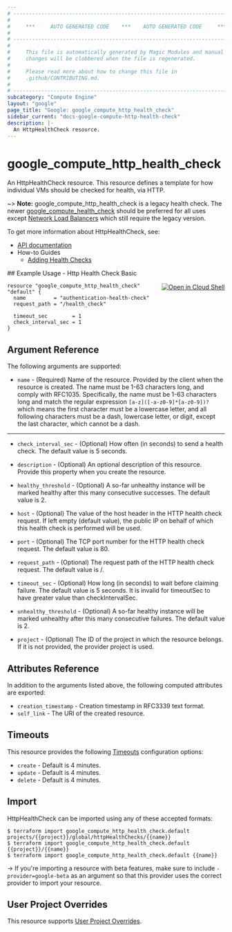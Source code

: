 ```yaml
---
# ----------------------------------------------------------------------------
#
#     ***     AUTO GENERATED CODE    ***    AUTO GENERATED CODE     ***
#
# ----------------------------------------------------------------------------
#
#     This file is automatically generated by Magic Modules and manual
#     changes will be clobbered when the file is regenerated.
#
#     Please read more about how to change this file in
#     .github/CONTRIBUTING.md.
#
# ----------------------------------------------------------------------------
subcategory: "Compute Engine"
layout: "google"
page_title: "Google: google_compute_http_health_check"
sidebar_current: "docs-google-compute-http-health-check"
description: |-
  An HttpHealthCheck resource.
---
```


# google\_compute\_http\_health\_check

An HttpHealthCheck resource. This resource defines a template for how
individual VMs should be checked for health, via HTTP.


~> **Note:** google_compute_http_health_check is a legacy health check.
The newer [google_compute_health_check](/docs/providers/google/r/compute_health_check.html)
should be preferred for all uses except
[Network Load Balancers](https://cloud.google.com/compute/docs/load-balancing/network/)
which still require the legacy version.


To get more information about HttpHealthCheck, see:

* [API documentation](https://cloud.google.com/compute/docs/reference/v1/httpHealthChecks)
* How-to Guides
    * [Adding Health Checks](https://cloud.google.com/compute/docs/load-balancing/health-checks#legacy_health_checks)

<div class = "oics-button" style="float: right; margin: 0 0 -15px">
  <a href="https://console.cloud.google.com/cloudshell/open?cloudshell_git_repo=https%3A%2F%2Fgithub.com%2Fterraform-google-modules%2Fdocs-examples.git&cloudshell_working_dir=http_health_check_basic&cloudshell_image=gcr.io%2Fgraphite-cloud-shell-images%2Fterraform%3Alatest&open_in_editor=main.tf&cloudshell_print=.%2Fmotd&cloudshell_tutorial=.%2Ftutorial.md" target="_blank">
    <img alt="Open in Cloud Shell" src="//gstatic.com/cloudssh/images/open-btn.svg" style="max-height: 44px; margin: 32px auto; max-width: 100%;">
  </a>
</div>
## Example Usage - Http Health Check Basic


```hcl
resource "google_compute_http_health_check" "default" {
  name         = "authentication-health-check"
  request_path = "/health_check"

  timeout_sec        = 1
  check_interval_sec = 1
}
```

## Argument Reference

The following arguments are supported:


* `name` -
  (Required)
  Name of the resource. Provided by the client when the resource is
  created. The name must be 1-63 characters long, and comply with
  RFC1035.  Specifically, the name must be 1-63 characters long and
  match the regular expression `[a-z]([-a-z0-9]*[a-z0-9])?` which means
  the first character must be a lowercase letter, and all following
  characters must be a dash, lowercase letter, or digit, except the
  last character, which cannot be a dash.


- - -


* `check_interval_sec` -
  (Optional)
  How often (in seconds) to send a health check. The default value is 5
  seconds.

* `description` -
  (Optional)
  An optional description of this resource. Provide this property when
  you create the resource.

* `healthy_threshold` -
  (Optional)
  A so-far unhealthy instance will be marked healthy after this many
  consecutive successes. The default value is 2.

* `host` -
  (Optional)
  The value of the host header in the HTTP health check request. If
  left empty (default value), the public IP on behalf of which this
  health check is performed will be used.

* `port` -
  (Optional)
  The TCP port number for the HTTP health check request.
  The default value is 80.

* `request_path` -
  (Optional)
  The request path of the HTTP health check request.
  The default value is /.

* `timeout_sec` -
  (Optional)
  How long (in seconds) to wait before claiming failure.
  The default value is 5 seconds.  It is invalid for timeoutSec to have
  greater value than checkIntervalSec.

* `unhealthy_threshold` -
  (Optional)
  A so-far healthy instance will be marked unhealthy after this many
  consecutive failures. The default value is 2.

* `project` - (Optional) The ID of the project in which the resource belongs.
    If it is not provided, the provider project is used.


## Attributes Reference

In addition to the arguments listed above, the following computed attributes are exported:


* `creation_timestamp` -
  Creation timestamp in RFC3339 text format.
* `self_link` - The URI of the created resource.


## Timeouts

This resource provides the following
[Timeouts](/docs/configuration/resources.html#timeouts) configuration options:

- `create` - Default is 4 minutes.
- `update` - Default is 4 minutes.
- `delete` - Default is 4 minutes.

## Import

HttpHealthCheck can be imported using any of these accepted formats:

```
$ terraform import google_compute_http_health_check.default projects/{{project}}/global/httpHealthChecks/{{name}}
$ terraform import google_compute_http_health_check.default {{project}}/{{name}}
$ terraform import google_compute_http_health_check.default {{name}}
```

-> If you're importing a resource with beta features, make sure to include `-provider=google-beta`
as an argument so that this provider uses the correct provider to import your resource.

## User Project Overrides

This resource supports [User Project Overrides](https://www.terraform.io/docs/providers/google/guides/provider_reference.html#user_project_override).

